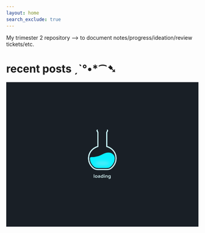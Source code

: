 ```yaml
---
layout: home
search_exclude: true
---
```

My trimester 2 repository --> to document notes/progress/ideation/review tickets/etc. 



# recent posts ˏˋ°•*⁀➷

<html lang="en">
<head>
  <meta charset="UTF-8">
  <meta name="viewport" content="width=device-width, initial-scale=1.0">
  <style>
    body {
      margin: 0;
      overflow: hidden;
    }

    #loading-overlay {
      position: fixed;
      top: 0;
      left: 0;
      width: 100%;
      height: 100%;
      background: #191f26;
      color: #fff;
      display: flex;
      justify-content: center;
      align-items: center;
      z-index: 9999;
      animation: fadeInAndOut 8s forwards;
    }

    #loading-gif {
      max-width: 100%;
      max-height: 100%;
    }

    #new-screen {
      display: none;
      position: fixed;
      top: 0;
      left: 0;
      width: 100%;
      height: 100%;
      background: #ffdb98;
      z-index: 9999;
      animation: fadeInAndOutNewScreen 5s forwards;
    }

    #panda-gif {
      position: fixed;
      bottom: 0;
      left: 50%;
      transform: translateX(-50%);
      max-width: 100%;
      max-height: 50vh;
    }

    @keyframes fadeInAndOut {
      0% {
        opacity: 1;
      }
      25% {
        opacity: 1;
      }
      100% {
        opacity: 0;
        display: none;
      }
    }

    @keyframes fadeInAndOutNewScreen {
      0% {
        opacity: 0;
      }
      100% {
        opacity: 1;
      }
    }

    @keyframes fadeOutNewScreen {
      0% {
        opacity: 1;
      }
      100% {
        opacity: 0;
        display: none;
      }
    }
  </style>
</head>
<body>
  <div id="loading-overlay">
    <img id="loading-gif" src="load.gif" alt="Loading GIF">
  </div>

  <div id="new-screen">
    <img id="panda-gif" src="creepy.gif" alt="Panda GIF">
  </div>

  <!-- Your actual webpage content goes here -->

  <script>
    // Simulate a delay (e.g., loading resources) before hiding the loading overlay
    setTimeout(function() {
      var loadingOverlay = document.getElementById('loading-overlay');
      loadingOverlay.style.display = 'none';

      var newScreen = document.getElementById('new-screen');
      newScreen.style.display = 'block';

      // After 2 seconds, fade out the new screen
      setTimeout(function() {
        newScreen.style.animation = 'fadeOutNewScreen 3s forwards';
      }, 3000);

    }, 8000); // Simulating an 8-second loading time

    // You can add more JavaScript code here if needed
  </script>
</body>
</html>
